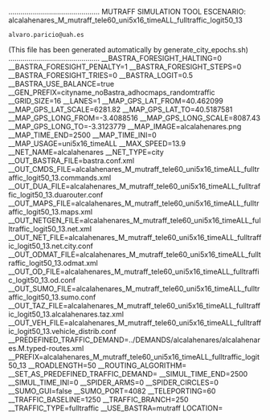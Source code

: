 .............................................
    MUTRAFF SIMULATION TOOL
    ESCENARIO: alcalahenares_M_mutraff_tele60_uni5x16_timeALL_fulltraffic_logit50_13

    alvaro.paricio@uah.es
(This file has been generated automatically by generate_city_epochs.sh)
.............................................
__BASTRA_FORESIGHT_HALTING=0
__BASTRA_FORESIGHT_PENALTY=1
__BASTRA_FORESIGHT_STEPS=0
__BASTRA_FORESIGHT_TRIES=0
__BASTRA_LOGIT=0.5
__BASTRA_USE_BALANCE=true
__GEN_PREFIX=cityname_noBastra_adhocmaps_randomtraffic
__GRID_SIZE=16
__LANES=1
__MAP_GPS_LAT_FROM=40.462099
__MAP_GPS_LAT_SCALE=6281.82
__MAP_GPS_LAT_TO=40.5187581
__MAP_GPS_LONG_FROM=-3.4088516
__MAP_GPS_LONG_SCALE=8087.43
__MAP_GPS_LONG_TO=-3.3123779
__MAP_IMAGE=alcalahenares.png
__MAP_TIME_END=2500
__MAP_TIME_INI=0
__MAP_USAGE=uni5x16_timeALL
__MAX_SPEED=13.9
__NET_NAME=alcalahenares
__NET_TYPE=city
__OUT_BASTRA_FILE=bastra.conf.xml
__OUT_CMDS_FILE=alcalahenares_M_mutraff_tele60_uni5x16_timeALL_fulltraffic_logit50_13.commands.xml
__OUT_DUA_FILE=alcalahenares_M_mutraff_tele60_uni5x16_timeALL_fulltraffic_logit50_13.duarouter.conf
__OUT_MAPS_FILE=alcalahenares_M_mutraff_tele60_uni5x16_timeALL_fulltraffic_logit50_13.maps.xml
__OUT_NETGEN_FILE=alcalahenares_M_mutraff_tele60_uni5x16_timeALL_fulltraffic_logit50_13.net.xml
__OUT_NET_FILE=alcalahenares_M_mutraff_tele60_uni5x16_timeALL_fulltraffic_logit50_13.net.city.conf
__OUT_ODMAT_FILE=alcalahenares_M_mutraff_tele60_uni5x16_timeALL_fulltraffic_logit50_13.odmat.xml
__OUT_OD_FILE=alcalahenares_M_mutraff_tele60_uni5x16_timeALL_fulltraffic_logit50_13.od.conf
__OUT_SUMO_FILE=alcalahenares_M_mutraff_tele60_uni5x16_timeALL_fulltraffic_logit50_13.sumo.conf
__OUT_TAZ_FILE=alcalahenares_M_mutraff_tele60_uni5x16_timeALL_fulltraffic_logit50_13.alcalahenares.taz.xml
__OUT_VEH_FILE=alcalahenares_M_mutraff_tele60_uni5x16_timeALL_fulltraffic_logit50_13.vehicle_distrib.conf
__PREDEFINED_TRAFFIC_DEMAND=../DEMANDS/alcalahenares/alcalahenares.M.typed-routes.xml
__PREFIX=alcalahenares_M_mutraff_tele60_uni5x16_timeALL_fulltraffic_logit50_13
__ROADLENGTH=50
__ROUTING_ALGORITHM=
__SET_AS_PREDEFINED_TRAFFIC_DEMAND=
__SIMUL_TIME_END=2500
__SIMUL_TIME_INI=0
__SPIDER_ARMS=0
__SPIDER_CIRCLES=0
__SUMO_GUI=false
__SUMO_PORT=4082
__TELEPORTING=60
__TRAFFIC_BASELINE=1250
__TRAFFIC_BRANCH=250
__TRAFFIC_TYPE=fulltraffic
__USE_BASTRA=mutraff
LOCATION=    <location netOffset="-465343.12,-4479111.07" convBoundary="0.00,0.00,8087.43,6281.82" origBoundary="-3.408842,40.462103,-3.312420,40.518754" projParameter="+proj=utm +zone=30 +ellps=WGS84 +datum=WGS84 +units=m +no_defs"/>

